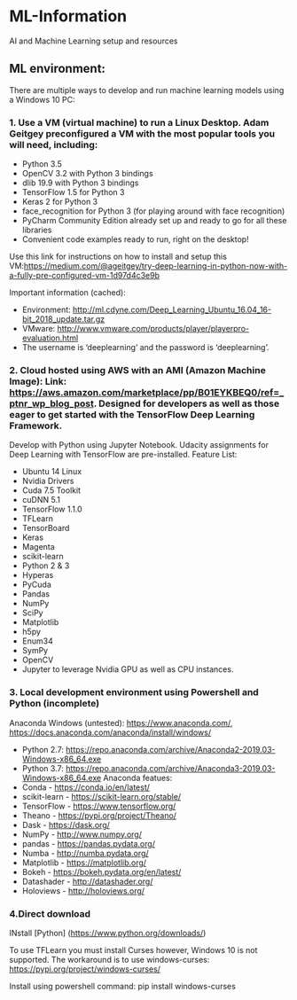 # ML-Information
AI and Machine Learning setup and resources

## ML environment:
There are multiple ways to develop and run machine learning models using a Windows 10 PC:
### 1. Use a VM (virtual machine) to run a Linux Desktop. Adam Geitgey preconfigured a VM with the most popular tools you will need, including:
* Python 3.5
* OpenCV 3.2 with Python 3 bindings
* dlib 19.9 with Python 3 bindings
* TensorFlow 1.5 for Python 3
* Keras 2 for Python 3
* face_recognition for Python 3 (for playing around with face recognition)
* PyCharm Community Edition already set up and ready to go for all these libraries
* Convenient code examples ready to run, right on the desktop!

Use this link for instructions on how to install and setup this VM:https://medium.com/@ageitgey/try-deep-learning-in-python-now-with-a-fully-pre-configured-vm-1d97d4c3e9b

Important information (cached): 
* Environment: http://ml.cdyne.com/Deep_Learning_Ubuntu_16.04_16-bit_2018_update.tar.gz
* VMware: http://www.vmware.com/products/player/playerpro-evaluation.html
* The username is ‘deeplearning’ and the password is ‘deeplearning’.

### 2. Cloud hosted using AWS with an AMI (Amazon Machine Image): Link: https://aws.amazon.com/marketplace/pp/B01EYKBEQ0/ref=_ptnr_wp_blog_post. Designed for developers as well as those eager to get started with the TensorFlow Deep Learning Framework.
Develop with Python using Jupyter Notebook. Udacity assignments for Deep Learning with TensorFlow are pre-installed.
Feature List:
  * Ubuntu 14 Linux
  * Nvidia Drivers
  * Cuda 7.5 Toolkit
  * cuDNN 5.1
  * TensorFlow 1.1.0
  * TFLearn
  * TensorBoard
  * Keras
  * Magenta
  * scikit-learn
  * Python 2 & 3
  * Hyperas
  * PyCuda
  * Pandas
  * NumPy
  * SciPy
  * Matplotlib
  * h5py
  * Enum34
  * SymPy
  * OpenCV
  * Jupyter to leverage Nvidia GPU as well as CPU instances.  
  
### 3. Local development environment using Powershell and Python (incomplete)
 Anaconda Windows (untested): https://www.anaconda.com/, https://docs.anaconda.com/anaconda/install/windows/
  * Python 2.7: https://repo.anaconda.com/archive/Anaconda2-2019.03-Windows-x86_64.exe
  * Python 3.7: https://repo.anaconda.com/archive/Anaconda3-2019.03-Windows-x86_64.exe
 Anaconda featues:
  * Conda - https://conda.io/en/latest/
  * scikit-learn - https://scikit-learn.org/stable/
  * TensorFlow - https://www.tensorflow.org/
  * Theano - https://pypi.org/project/Theano/
  * Dask - https://dask.org/
  * NumPy - http://www.numpy.org/
  * pandas - https://pandas.pydata.org/
  * Numba - http://numba.pydata.org/
  * Matplotlib - https://matplotlib.org/
  * Bokeh - https://bokeh.pydata.org/en/latest/
  * Datashader - http://datashader.org/
  * Holoviews - http://holoviews.org/
  
  
 ### 4.Direct download 
  INstall [Python] (https://www.python.org/downloads/)
  
  To use TFLearn you must install Curses however, Windows 10 is not supported. The workaround is to use windows-curses: https://pypi.org/project/windows-curses/
  
  Install using powershell command: pip install windows-curses
  
